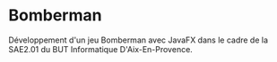 # Bomberman

Développement d'un jeu Bomberman avec JavaFX dans le cadre de la SAE2.01 du BUT Informatique D'Aix-En-Provence.
